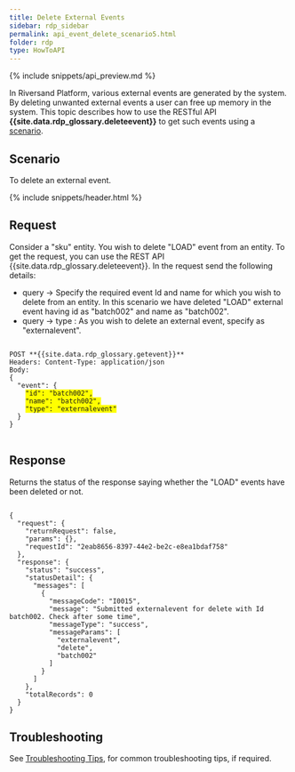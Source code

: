 ```yaml
---
title: Delete External Events
sidebar: rdp_sidebar
permalink: api_event_delete_scenario5.html
folder: rdp
type: HowToAPI
---
```


{% include snippets/api_preview.md %}

In Riversand Platform, various external events are generated by the system. By deleting unwanted external events a user can free up memory in the system. This topic describes how to use the RESTful API **{{site.data.rdp_glossary.deleteevent}}** to get such events using a [scenario](#scenario).

## Scenario

To delete an external event.

{% include snippets/header.html %}

## Request

Consider a "sku" entity. You wish to delete "LOAD" event from an entity. To get the request, you can use the REST API {{site.data.rdp_glossary.deleteevent}}. In the request send the following details:

* query -> Specify the required event Id and name for which you wish to delete from an entity. In this scenario we have deleted "LOAD" external event having id as "batch002" and name as "batch002".
* query -> type : As you wish to delete an external event, specify as "externalevent". 

<pre>
<code>
POST **{{site.data.rdp_glossary.getevent}}**
Headers: Content-Type: application/json
Body:
{
  "event": {
    <span style="background-color: #FFFF00">"id": "batch002",</span>
    <span style="background-color: #FFFF00">"name": "batch002",</span>
    <span style="background-color: #FFFF00">"type": "externalevent"</span>
  }
}
</code>
</pre> 

## Response

Returns the status of the response saying whether the "LOAD" events have been deleted or not.

<pre><code>
{
  "request": {
    "returnRequest": false,
    "params": {},
    "requestId": "2eab8656-8397-44e2-be2c-e8ea1bdaf758"
  },
  "response": {
    "status": "success",
    "statusDetail": {
      "messages": [
        {
          "messageCode": "I0015",
          "message": "Submitted externalevent for delete with Id batch002. Check after some time",
          "messageType": "success",
          "messageParams": [
            "externalevent",
            "delete",
            "batch002"
          ]
        }
      ]
    },
    "totalRecords": 0
  }
}
</code></pre>

## Troubleshooting

See [Troubleshooting Tips](api_troubleshooting_tips.html), for common troubleshooting tips, if required.